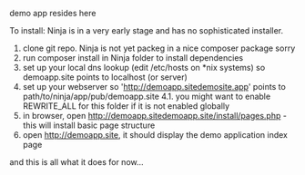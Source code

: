 demo app resides here

To install:
Ninja is in a very early stage and has no sophisticated installer.

1. clone git repo. Ninja is not yet packeg in a nice composer package sorry
2. run composer install in Ninja folder to install dependencies
3. set up your local dns lookup (edit /etc/hosts on *nix systems) so demoapp.site points to localhost (or server)
4. set up your webserver so 'http://demoapp.sitedemosite.app' points to path/to/ninja/app/pub/demoapp.site
4.1. you might want to enable REWRITE_ALL for this folder if it is not enabled globally
5. in browser, open http://demoapp.sitedemoapp.site/install/pages.php - this will install basic page structure
6. open http://demoapp.site, it should display the demo application index page

and this is all what it does for now...



